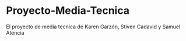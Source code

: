 # Proyecto-Media-Tecnica
El proyecto de media tecnica de Karen Garzón, Stiven Cadavid y Samuel Atencia
